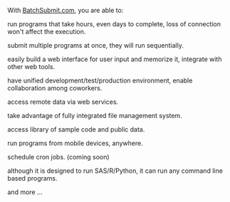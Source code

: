With <a href="http://BatchSubmit.com">BatchSubmit.com</a>, you are able to:

run programs that take hours, even days to complete, loss of connection won't affect the execution.<p>
submit multiple programs at once, they will run sequentially.<p>
easily build a web interface for user input and memorize it, integrate with other web tools.<p>
have unified development/test/production environment, enable collaboration among coworkers.<p>
access remote data via web services.<p>
take advantage of fully integrated file management system.<p>
access library of sample code and public data.<p>
run programs from mobile devices, anywhere.<p>
schedule cron jobs. (coming soon)<p>
although it is designed to run SAS/R/Python, it can run any command line based programs.<p>
and more ...<p>
